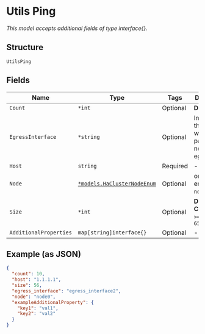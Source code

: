 
# Utils Ping

*This model accepts additional fields of type interface{}.*

## Structure

`UtilsPing`

## Fields

| Name | Type | Tags | Description |
|  --- | --- | --- | --- |
| `Count` | `*int` | Optional | **Default**: `10` |
| `EgressInterface` | `*string` | Optional | Interface through which packet needs to egress |
| `Host` | `string` | Required | - |
| `Node` | [`*models.HaClusterNodeEnum`](../../doc/models/ha-cluster-node-enum.md) | Optional | only for HA. enum: `node0`, `node1` |
| `Size` | `*int` | Optional | **Default**: `56`<br>**Constraints**: `>= 56`, `<= 65535` |
| `AdditionalProperties` | `map[string]interface{}` | Optional | - |

## Example (as JSON)

```json
{
  "count": 10,
  "host": "1.1.1.1",
  "size": 56,
  "egress_interface": "egress_interface2",
  "node": "node0",
  "exampleAdditionalProperty": {
    "key1": "val1",
    "key2": "val2"
  }
}
```

